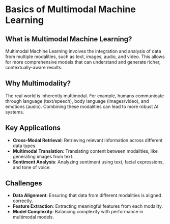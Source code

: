 # Basics of Multimodal Machine Learning

## What is Multimodal Machine Learning?

Multimodal Machine Learning involves the integration and analysis of data from multiple modalities, such as text, images, audio, and video. This allows for more comprehensive models that can understand and generate richer, contextually-aware results.

## Why Multimodality?

The real world is inherently multimodal. For example, humans communicate through language (text/speech), body language (images/video), and emotions (audio). Combining these modalities can lead to more robust AI systems.

## Key Applications

- **Cross-Modal Retrieval**: Retrieving relevant information across different data types.
- **Multimodal Translation**: Translating content between modalities, like generating images from text.
- **Sentiment Analysis**: Analyzing sentiment using text, facial expressions, and tone of voice.

## Challenges

- **Data Alignment**: Ensuring that data from different modalities is aligned correctly.
- **Feature Extraction**: Extracting meaningful features from each modality.
- **Model Complexity**: Balancing complexity with performance in multimodal models.
